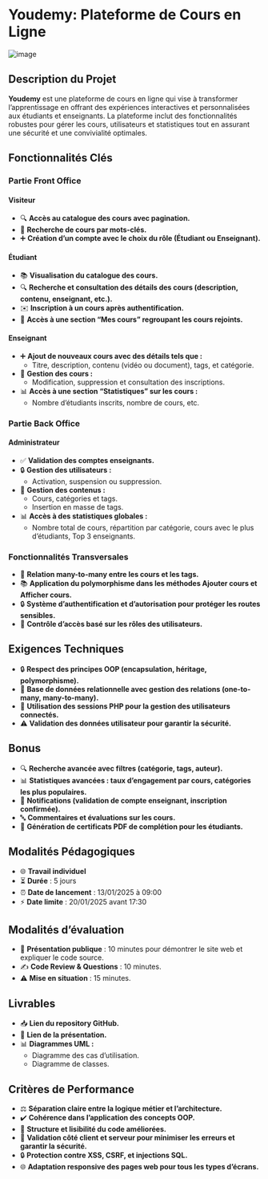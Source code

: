 
# Youdemy: Plateforme de Cours en Ligne

![image](https://github.com/user-attachments/assets/bc07cb17-f982-4476-b743-1f87390fa02b)


## Description du Projet
**Youdemy** est une plateforme de cours en ligne qui vise à transformer l’apprentissage en offrant des expériences interactives et personnalisées aux étudiants et enseignants. La plateforme inclut des fonctionnalités robustes pour gérer les cours, utilisateurs et statistiques tout en assurant une sécurité et une convivialité optimales.

## Fonctionnalités Clés

### Partie Front Office

#### Visiteur
- 🔍 **Accès au catalogue des cours avec pagination.**
- 🔎 **Recherche de cours par mots-clés.**
- ➕ **Création d’un compte avec le choix du rôle (Étudiant ou Enseignant).**

#### Étudiant
- 📚 **Visualisation du catalogue des cours.**
- 🔍 **Recherche et consultation des détails des cours (description, contenu, enseignant, etc.).**
- ✉️ **Inscription à un cours après authentification.**
- 📝 **Accès à une section “Mes cours” regroupant les cours rejoints.**

#### Enseignant
- ➕ **Ajout de nouveaux cours avec des détails tels que :**
  - Titre, description, contenu (vidéo ou document), tags, et catégorie.
- 🔧 **Gestion des cours :**
  - Modification, suppression et consultation des inscriptions.
- 📊 **Accès à une section “Statistiques” sur les cours :**
  - Nombre d’étudiants inscrits, nombre de cours, etc.

### Partie Back Office

#### Administrateur
- ✅ **Validation des comptes enseignants.**
- 🔒 **Gestion des utilisateurs :**
  - Activation, suspension ou suppression.
- 📂 **Gestion des contenus :**
  - Cours, catégories et tags.
  - Insertion en masse de tags.
- 📊 **Accès à des statistiques globales :**
  - Nombre total de cours, répartition par catégorie, cours avec le plus d’étudiants, Top 3 enseignants.

### Fonctionnalités Transversales
- 🔗 **Relation many-to-many entre les cours et les tags.**
- 📚 **Application du polymorphisme dans les méthodes Ajouter cours et Afficher cours.**
- 🔒 **Système d’authentification et d’autorisation pour protéger les routes sensibles.**
- 🔧 **Contrôle d’accès basé sur les rôles des utilisateurs.**

## Exigences Techniques
- 🔒 **Respect des principes OOP (encapsulation, héritage, polymorphisme).**
- 🔐 **Base de données relationnelle avec gestion des relations (one-to-many, many-to-many).**
- 🔑 **Utilisation des sessions PHP pour la gestion des utilisateurs connectés.**
- ⚠️ **Validation des données utilisateur pour garantir la sécurité.**

## Bonus
- 🔍 **Recherche avancée avec filtres (catégorie, tags, auteur).**
- 📊 **Statistiques avancées : taux d’engagement par cours, catégories les plus populaires.**
- 📢 **Notifications (validation de compte enseignant, inscription confirmée).**
- 🔤 **Commentaires et évaluations sur les cours.**
- 🔧 **Génération de certificats PDF de complétion pour les étudiants.**

## Modalités Pédagogiques
- 🌐 **Travail individuel**
- ⏳ **Durée** : 5 jours
- ⏰ **Date de lancement** : 13/01/2025 à 09:00
- ⚡️ **Date limite** : 20/01/2025 avant 17:30

## Modalités d’évaluation
- 🔄 **Présentation publique** : 10 minutes pour démontrer le site web et expliquer le code source.
- ✍️ **Code Review & Questions** : 10 minutes.
- ⚠️ **Mise en situation** : 15 minutes.

## Livrables
- 📥 **Lien du repository GitHub.**
- 🔖 **Lien de la présentation.**
- 📊 **Diagrammes UML :**
  - Diagramme des cas d’utilisation.
  - Diagramme de classes.

## Critères de Performance
- ⚖️ **Séparation claire entre la logique métier et l’architecture.**
- ✔️ **Cohérence dans l’application des concepts OOP.**
- 🔧 **Structure et lisibilité du code améliorées.**
- 🔢 **Validation côté client et serveur pour minimiser les erreurs et garantir la sécurité.**
- 🔒 **Protection contre XSS, CSRF, et injections SQL.**
- 🌐 **Adaptation responsive des pages web pour tous les types d’écrans.**
